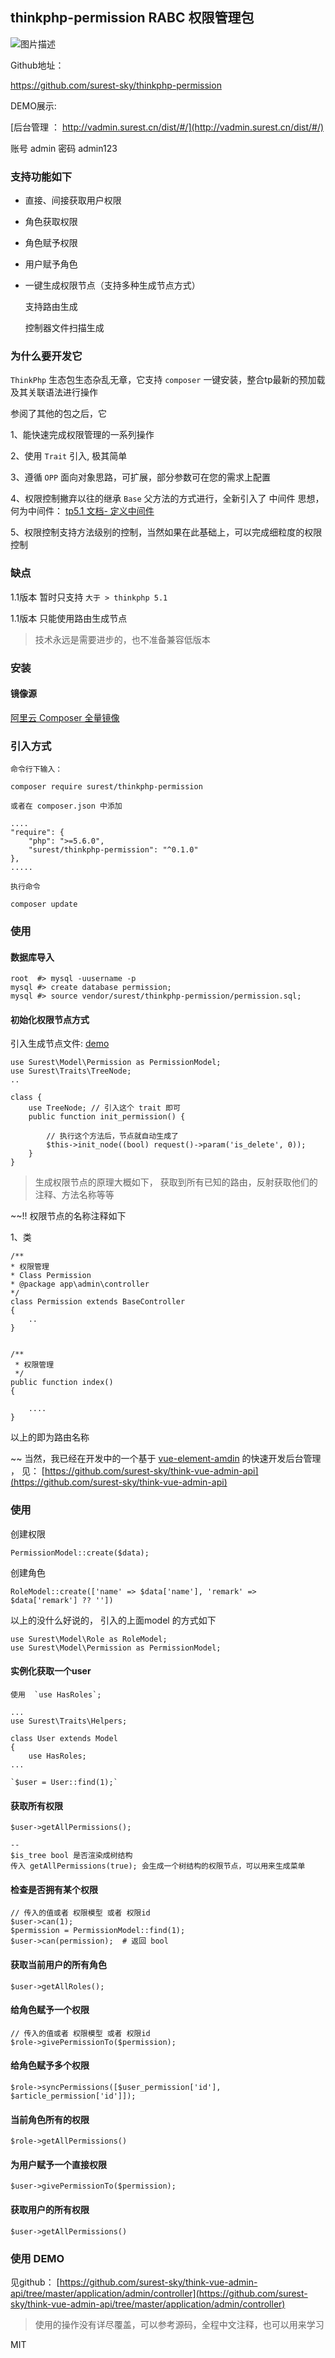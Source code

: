 ## thinkphp-permission RABC 权限管理包

![图片描述][1]

Github地址： 

https://github.com/surest-sky/thinkphp-permission

DEMO展示:

[后台管理 ： http://vadmin.surest.cn/dist/#/](http://vadmin.surest.cn/dist/#/)

账号 admin
密码 admin123

### 支持功能如下

- 直接、间接获取用户权限

- 角色获取权限

- 角色赋予权限

- 用户赋予角色

- 一键生成权限节点（支持多种生成节点方式）

    支持路由生成

    控制器文件扫描生成

### 为什么要开发它

`ThinkPhp` 生态包生态杂乱无章，它支持 `composer` 一键安装，整合tp最新的预加载及其关联语法进行操作

参阅了其他的包之后，它

1、能快速完成权限管理的一系列操作

2、使用 `Trait` 引入, 极其简单

3、遵循 `OPP` 面向对象思路，可扩展，部分参数可在您的需求上配置

4、权限控制撇弃以往的继承 `Base` 父方法的方式进行，全新引入了 中间件 思想， 何为中间件： [tp5.1 文档- 定义中间件](https://www.kancloud.cn/manual/thinkphp5_1/564279)

5、权限控制支持方法级别的控制，当然如果在此基础上，可以完成细粒度的权限控制

### 缺点

1.1版本 暂时只支持 `大于 > thinkphp 5.1`  

1.1版本 只能使用路由生成节点

> 技术永远是需要进步的，也不准备兼容低版本


### 安装

#### 镜像源

[阿里云 Composer 全量镜像](http://surest.cn/archives/98/)

### 引入方式

    命令行下输入：

    composer require surest/thinkphp-permission

    或者在 composer.json 中添加

    ....
    "require": {
        "php": ">=5.6.0",
        "surest/thinkphp-permission": "^0.1.0"
    },
    .....

    执行命令

    composer update

### 使用

#### 数据库导入

    root  #> mysql -uusername -p 
    mysql #> create database permission;
    mysql #> source vendor/surest/thinkphp-permission/permission.sql;

#### 初始化权限节点方式

引入生成节点文件: [demo](https://github.com/surest-sky/think-vue-admin-api/blob/master/application/admin/controller/Permission.php#L21)

    use Surest\Model\Permission as PermissionModel;
    use Surest\Traits\TreeNode;
    ..
    
    class {
        use TreeNode; // 引入这个 trait 即可
        public function init_permission() {

            // 执行这个方法后，节点就自动生成了
            $this->init_node((bool) request()->param('is_delete', 0));
        }
    }

> 生成权限节点的原理大概如下， 获取到所有已知的路由，反射获取他们的注释、方法名称等等

~~!! 权限节点的名称注释如下

1、类

    /**
    * 权限管理
    * Class Permission
    * @package app\admin\controller
    */
    class Permission extends BaseController
    {
        ..
    }


    /**
     * 权限管理
     */
    public function index()
    {
        
        ....
    }


以上的即为路由名称

    

~~ 当然，我已经在开发中的一个基于 [vue-element-amdin](https://github.com/PanJiaChen/vue-element-admin) 的快速开发后台管理 ， 见： [https://github.com/surest-sky/think-vue-admin-api](https://github.com/surest-sky/think-vue-admin-api)


### 使用

创建权限

    PermissionModel::create($data);

创建角色

    RoleModel::create(['name' => $data['name'], 'remark' => $data['remark'] ?? ''])

以上的没什么好说的， 引入的上面model 的方式如下

    use Surest\Model\Role as RoleModel;
    use Surest\Model\Permission as PermissionModel;

#### 实例化获取一个user

    使用  `use HasRoles`;
    
    ...
    use Surest\Traits\Helpers;
    
    class User extends Model
    {
        use HasRoles;
    ...

    `$user = User::find(1);`

#### 获取所有权限

    $user->getAllPermissions();

    --
    $is_tree bool 是否渲染成树结构
    传入 getAllPermissions(true); 会生成一个树结构的权限节点，可以用来生成菜单
    
#### 检查是否拥有某个权限

    // 传入的值或者 权限模型 或者 权限id
    $user->can(1);
    $permission = PermissionModel::find(1);
    $user->can(permission);  # 返回 bool
    
#### 获取当前用户的所有角色

    $user->getAllRoles();

#### 给角色赋予一个权限

    // 传入的值或者 权限模型 或者 权限id
    $role->givePermissionTo($permission);
    
#### 给角色赋予多个权限
    
    $role->syncPermissions([$user_permission['id'], $article_permission['id']]);
    
#### 当前角色所有的权限

    $role->getAllPermissions()
    
#### 为用户赋予一个直接权限
        
    $user->givePermissionTo($permission);
    
#### 获取用户的所有权限

    $user->getAllPermissions()


### 使用 DEMO 

见github： [https://github.com/surest-sky/think-vue-admin-api/tree/master/application/admin/controller](https://github.com/surest-sky/think-vue-admin-api/tree/master/application/admin/controller)

> 使用的操作没有详尽覆盖，可以参考源码，全程中文注释，也可以用来学习

MIT


  [1]: https://s2.ax1x.com/2019/07/20/eSuofe.png